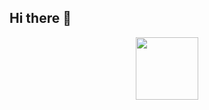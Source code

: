 ## Hi there 👋



<div id="header" align="center">
  <img src="https://media.giphy.com/media/3oEduG3Gpf50zfgRDG/giphy.gif?cid=ecf05e4758dei3yk3nztdg8a89mggd7mwkkjx49477o7s4wd&ep=v1_gifs_search&rid=giphy.gif&ct=g" width="100"/>
</div>
<!--
**SukianCR/SukianCR** is a ✨ _special_ ✨ repository because its `README.md` (this file) appears on your GitHub profile.

Here are some ideas to get you started:

- 🔭 I’m currently working on ...
- 🌱 I’m currently learning ...
- 👯 I’m looking to collaborate on ...
- 🤔 I’m looking for help with ...
- 💬 Ask me about ...
- 📫 How to reach me: ...
- 😄 Pronouns: ...
- ⚡ Fun fact: ...
-->
